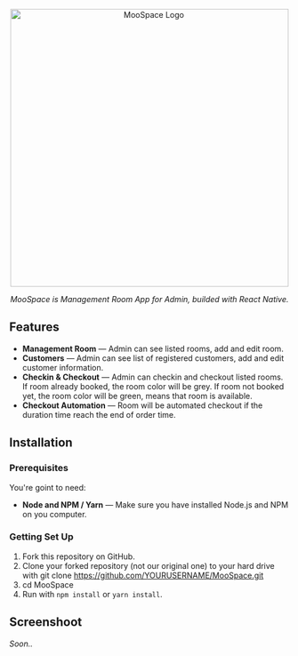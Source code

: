 <p align="center">
  <img src="https://raw.githubusercontent.com/siccmwn/MooSpace/development/image/MooSpace.png" alt="MooSpace Logo" width="500">
</p>
<p align="center"><em>MooSpace is Management Room App for Admin, builded with React Native.</em></p>


Features
-----------

* **Management Room** — Admin can see listed rooms, add and edit room.
* **Customers** — Admin can see list of registered customers, add and edit customer information.
* **Checkin & Checkout** — Admin can checkin and checkout listed rooms. If room already booked, the room color will be grey. If room not booked yet, the room color will be green, means that room is available.
* **Checkout Automation** — Room will be automated checkout if the duration time reach the end of order time.


Installation
-------------

### Prerequisites

You're goint to need:

- **Node and NPM / Yarn** — Make sure you have installed Node.js and NPM on you computer.

### Getting Set Up

1. Fork this repository on GitHub.
2. Clone your forked repository (not our original one) to your hard drive with git clone https://github.com/YOURUSERNAME/MooSpace.git
3. cd MooSpace
4. Run with `npm install` or `yarn install`.


Screenshoot
-------------

<em>Soon..</em>

